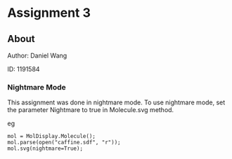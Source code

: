 # Assignment 3
## About
Author: Daniel Wang

ID: 1191584

### Nightmare Mode
This assignment was done in nightmare mode.
To use nightmare mode, set the parameter Nightmare to true in Molecule.svg method.

eg
```
mol = MolDisplay.Molecule();
mol.parse(open("caffine.sdf", "r"));
mol.svg(nightmare=True);
```
